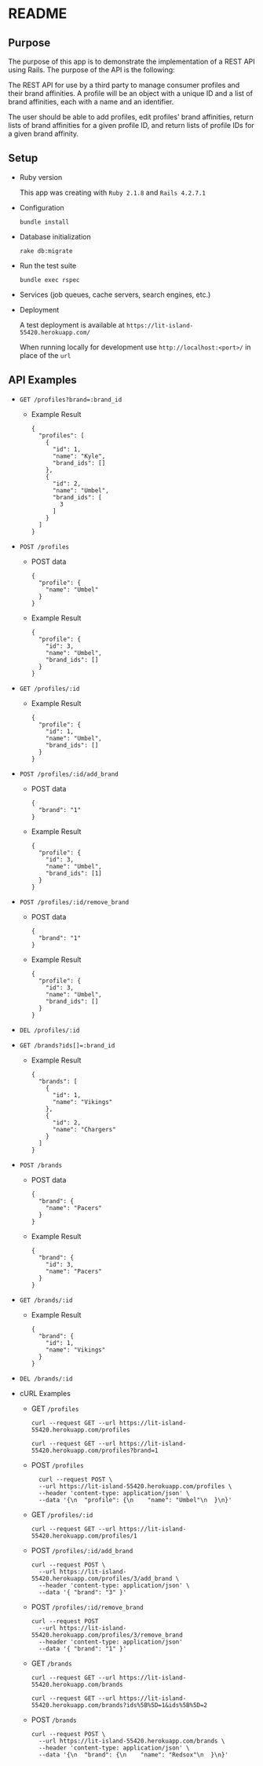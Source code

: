 # README

## Purpose

The purpose of this app is to demonstrate the implementation of a REST API using Rails.  The purpose of the API is the following:

The REST API for use by a third party to manage consumer profiles and their brand affinities. A profile will be an object with a unique ID and a list of brand affinities, each with a name and an identifier.

The user should be able to add profiles, edit profiles' brand affinities, return lists of brand affinities for a given profile ID, and return lists of profile IDs for a given brand affinity.

## Setup

* Ruby version

  This app was creating with `Ruby 2.1.8` and `Rails 4.2.7.1`

* Configuration

  `bundle install`

* Database initialization

  `rake db:migrate`

* Run the test suite

  `bundle exec rspec`

* Services (job queues, cache servers, search engines, etc.)

* Deployment

  A test deployment is available at `https://lit-island-55420.herokuapp.com/`

  When running locally for development use `http://localhost:<port>/` in place of the `url`

## API Examples

* `GET /profiles?brand=:brand_id`

  * Example Result

    ```
    {
      "profiles": [
        {
          "id": 1,
          "name": "Kyle",
          "brand_ids": []
        },
        {
          "id": 2,
          "name": "Umbel",
          "brand_ids": [
            3
          ]
        }
      ]
    }
    ```

* `POST /profiles`

  * POST data

    ```
    {
      "profile": {
        "name": "Umbel"
      }
    }
    ```

  * Example Result

    ```
    {
      "profile": {
        "id": 3,
        "name": "Umbel",
        "brand_ids": []
      }
    }
    ```

* `GET /profiles/:id`

  * Example Result

    ```
    {
      "profile": {
        "id": 1,
        "name": "Umbel",
        "brand_ids": []
      }
    }
    ```

* `POST /profiles/:id/add_brand`

  * POST data

    ```
    {
      "brand": "1"
    }
    ```

  * Example Result

    ```
    {
      "profile": {
        "id": 3,
        "name": "Umbel",
        "brand_ids": [1]
      }
    }
    ```

* `POST /profiles/:id/remove_brand`

  * POST data

    ```
    {
      "brand": "1"
    }
    ```

  * Example Result

    ```
    {
      "profile": {
        "id": 3,
        "name": "Umbel",
        "brand_ids": []
      }
    }
    ```

* `DEL /profiles/:id`

* `GET /brands?ids[]=:brand_id`

  * Example Result

    ```
    {
      "brands": [
        {
          "id": 1,
          "name": "Vikings"
        },
        {
          "id": 2,
          "name": "Chargers"
        }
      ]
    }
    ```

* `POST /brands`

  * POST data

    ```
    {
      "brand": {
        "name": "Pacers"
      }
    }
    ```

  * Example Result

    ```
    {
      "brand": {
        "id": 3,
        "name": "Pacers"
      }
    }
    ```

* `GET /brands/:id`

  * Example Result

    ```
    {
      "brand": {
        "id": 1,
        "name": "Vikings"
      }
    }
    ```

* `DEL /brands/:id`


* cURL Examples

  * GET `/profiles`

    `curl --request GET --url https://lit-island-55420.herokuapp.com/profiles`

    `curl --request GET --url https://lit-island-55420.herokuapp.com/profiles?brand=1`

  * POST `/profiles`

    ```
      curl --request POST \
      --url https://lit-island-55420.herokuapp.com/profiles \
      --header 'content-type: application/json' \
      --data '{\n  "profile": {\n    "name": "Umbel"\n  }\n}'
    ```

  * GET `/profiles/:id`

    `curl --request GET --url https://lit-island-55420.herokuapp.com/profiles/1`

  * POST `/profiles/:id/add_brand`

    ```
    curl --request POST \
      --url https://lit-island-55420.herokuapp.com/profiles/3/add_brand \
      --header 'content-type: application/json' \
      --data '{ "brand": "3" }'
    ```

  * POST `/profiles/:id/remove_brand`

    ```
    curl --request POST
      --url https://lit-island-55420.herokuapp.com/profiles/3/remove_brand
      --header 'content-type: application/json'
      --data '{ "brand": "1" }'
    ```

  * GET `/brands`

    `curl --request GET --url https://lit-island-55420.herokuapp.com/brands`

    `curl --request GET --url https://lit-island-55420.herokuapp.com/brands?ids%5B%5D=1&ids%5B%5D=2`

  * POST `/brands`

    ```
    curl --request POST \
      --url https://lit-island-55420.herokuapp.com/brands \
      --header 'content-type: application/json' \
      --data '{\n  "brand": {\n    "name": "Redsox"\n  }\n}'
    ```
